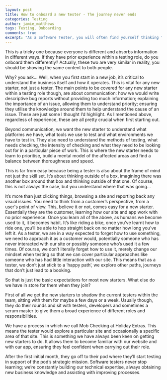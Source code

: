 ```yaml
---
layout: post
title: How to onboard a new tester - The journey never ends
categories: Testing
author: jamie_matthews
tags: Testing, Onboarding
comments: true
excerpt: "As a Software Tester, you will often find yourself thinking "How can I ensure this mimics a real life scenario for a customer? How can I ensure that what I see is also what our customer would see?"
---
```


This is a tricky one because everyone is different and absorbs information in different ways. If they have prior experience within a testing role, do you onboard them differently?
Actually, these two are very similar in reality, you should be showing the same content to both people.

Why? you ask... Well, when you first start in a new job, it’s critical to understand the business itself and how it operates. This is vital for any new starter, not just a tester. The main points to be covered for any new starter within a testing role though, are about communication: how we would write descriptive bug reports without providing too much information; explaining the importance of an issue, allowing them to understand priority; ensuring they utilise the knowledge around them to help understand the cause of an issue. These are just some I thought I’d highlight. As I mentioned above, regardless of experience, these are all pretty crucial when first starting out.

Beyond communication, we want the new starter to understand what platforms we have, what tools we use to test and what environments we have to test in. They also need to understand the methods of testing, what needs checking, the intensity of checking and what they need to be looking out for in a particular piece of work. This is where the new starter needs to learn to prioritise, build a mental model of the affected areas and find a balance between thoroughness and speed.

This is far from easy because being a tester is also about the frame of mind not just the skill set. It’s about thinking outside of a box, imagining there was another box around that box and thinking outside of that one. Of course, this is not always the case, but you understand where that was going...

It’s more than just clicking things, browsing a site and reporting back any visual issues. You need to think from a customer’s perspective, from a user's point of view. This, believe it or not, comes easy for a new starter. Essentially they are the customer, learning how our site and app work with no prior experience. Once you learn all of the above, as humans we become used to it, it becomes habit. It’s like riding a bike, once you’ve learnt how to ride one, you’ll be able to hop straight back on no matter how long you’ve left it. As a tester, we are in a way expected to forget how to use something, we need to approach it as a customer would, potentially someone who has never interacted with our site or possibly someone who’s used it a few times. Of course, we don’t literally forget how to use it, merely change our mindset when testing so that we can cover particular approaches like someone who has had little interaction with our site. This means that as a tester, we don’t just stick to a ‘happy path’, we explore other paths, journeys that don’t just lead to a booking.

So that is just the basic expectations for most new starters. What else do we have in store for them when they join?

First of all we get the new starters to shadow the current testers within the team, sitting with them for maybe a few days or a week. Usually though, they do their rounds and sit with testers, developers and sometimes a scrum master to give them a broad experience of different roles and responsibilities.

We have a process in which we call Mob Checking at Holiday Extras. This means the tester would explore a particular site and occasionally a specific area of that site. This is something we have always been keen on getting new starters to do. It allows them to become familiar with our website and with our app, ensuring they feel confident when carrying out their role.

After the first initial month, they go off to their pod where they’ll start testing in support of the pod’s strategic mission. Software testers never stop learning; we’re constantly building our technical expertise, always obtaining new business knowledge and assisting with improving processes.
